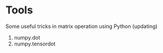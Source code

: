 # Tools
Some useful tricks in matrix operation using Python (updating)

1. numpy.dot
2. numpy.tensordot
